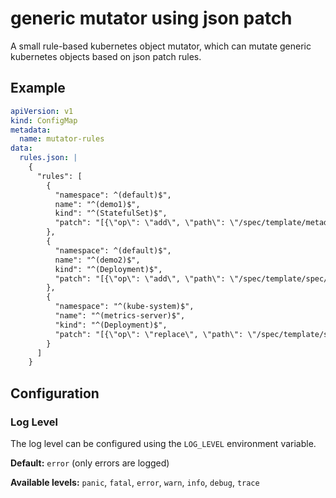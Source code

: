 # generic mutator using json patch

A small rule-based kubernetes object mutator, which can mutate generic kubernetes objects based on json patch rules.

## Example

```yaml
apiVersion: v1
kind: ConfigMap
metadata:
  name: mutator-rules
data:
  rules.json: |
    {
      "rules": [
        {
          "namespace": ^(default)$",
          name": "^(demo1)$",
          kind": "^(StatefulSet)$",
          "patch": "[{\"op\": \"add\", \"path\": \"/spec/template/metadata/labels/mwen\", \"value\": \"test2\"}]"
        },
        {
          "namespace": ^(default)$",
          name": "^(demo2)$",
          kind": "^(Deployment)$",
          "patch": "[{\"op\": \"add\", \"path\": \"/spec/template/spec/containers/0/command/-\", \"value\": \"--test=true\"}]"
        },
        {
          "namespace": "^(kube-system)$",
          "name": "^(metrics-server)$",
          "kind": "^(Deployment)$",
          "patch": "[{\"op\": \"replace\", \"path\": \"/spec/template/spec/containers/0/image\", \"value\": \"registry.k8s.io/metrics-server/metrics-server:v0.5.2\"}]"
        }
      ]
    }
```

## Configuration

### Log Level

The log level can be configured using the `LOG_LEVEL` environment variable.

**Default:** `error` (only errors are logged)

**Available levels:** `panic`, `fatal`, `error`, `warn`, `info`, `debug`, `trace`

